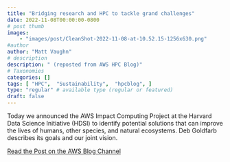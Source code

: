 ```yaml
---
title: "Bridging research and HPC to tackle grand challenges"
date: 2022-11-08T00:00:00-0800
# post thumb
images:
    - "images/post/CleanShot-2022-11-08-at-10.52.15-1256x630.png"
#author
author: "Matt Vaughn"
# description
description: " (reposted from AWS HPC Blog)"
# Taxonomies
categories: []
tags: [ "HPC",  "Sustainability",  "hpcblog", ]
type: "regular" # available type (regular or featured)
draft: false
---
```


Today we announced the AWS Impact Computing Project at the Harvard Data Science Initiative (HDSI) to identify potential solutions that can improve the lives of humans, other species, and natural ecosystems. Deb Goldfarb describes its goals and our joint vision.

<a href="https://aws.amazon.com/blogs/hpc/bridging-research-and-hpc-to-tackle-grand-challenges/" class="btn btn-primary btn-lg active" role="button" aria-pressed="true" style="margin-top: 8px;">Read the Post on the AWS Blog Channel</a>